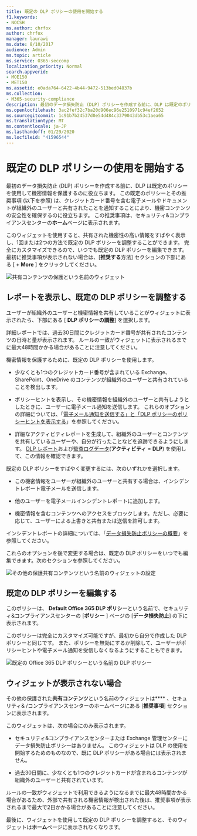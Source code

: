 ```yaml
---
title: 既定の DLP ポリシーの使用を開始する
f1.keywords:
- NOCSH
ms.author: chrfox
author: chrfox
manager: laurawi
ms.date: 8/10/2017
audience: Admin
ms.topic: article
ms.service: O365-seccomp
localization_priority: Normal
search.appverid:
- MOE150
- MET150
ms.assetid: e0ada764-6422-4b44-9472-513bed04837b
ms.collection:
- M365-security-compliance
description: 最初のデータ損失防止 (DLP) ポリシーを作成する前に、DLP は既定のポリシーを使用して機密情報を保護するのに役立ちます。 この既定のポリシーとその推奨事項 (以下を参照) は、クレジットカード番号を含む電子メールやドキュメントが組織外のユーザーと共有されたことを通知することにより、機密コンテンツの安全性を確保するのに役立ちます。
ms.openlocfilehash: 3ac2fef32c7ba20d906ec96e2510971c94ef2652
ms.sourcegitcommit: 1c91b7b24537d0e54d484c3379043db53c1aea65
ms.translationtype: MT
ms.contentlocale: ja-JP
ms.lasthandoff: 01/29/2020
ms.locfileid: "41596544"
---
```

# <a name="get-started-with-the-default-dlp-policy"></a>既定の DLP ポリシーの使用を開始する

最初のデータ損失防止 (DLP) ポリシーを作成する前に、DLP は既定のポリシーを使用して機密情報を保護するのに役立ちます。 この既定のポリシーとその推奨事項 (以下を参照) は、クレジットカード番号を含む電子メールやドキュメントが組織外のユーザーと共有されたことを通知することにより、機密コンテンツの安全性を確保するのに役立ちます。 この推奨事項は、セキュリティ&amp;コンプライアンスセンターの**ホーム**ページに表示されます。 
  
このウィジェットを使用すると、共有された機密性の高い情報をすばやく表示し、1回または2つの方法で既定の DLP ポリシーを調整することができます。 完全にカスタマイズできるので、いつでも既定の DLP ポリシーを編集できます。 最初に推奨事項が表示されない場合は、[**推奨する**方法] セクションの下部にある [ **+ More** ] をクリックしてください。 
  
![共有コンテンツの保護という名前のウィジェット](media/2bae6dbc-cc92-4f35-b54c-c36e60226b5b.png)
  
## <a name="view-the-report-and-refine-the-default-dlp-policy"></a>レポートを表示し、既定の DLP ポリシーを調整する

ユーザーが組織外のユーザーと機密情報を共有していることがウィジェットに表示されたら、下部にある [ **DLP ポリシーの調整**] を選択します。 
  
詳細レポートでは、過去30日間にクレジットカード番号が共有されたコンテンツの日時と量が表示されます。 ルールの一致がウィジェットに表示されるまでに最大48時間かかる場合があることに注意してください。
  
機密情報を保護するために、既定の DLP ポリシーを使用します。
  
- 少なくとも1つのクレジットカード番号が含まれている Exchange、SharePoint、OneDrive のコンテンツが組織外のユーザーと共有されていることを検出します。
    
- ポリシーヒントを表示し、その機密情報を組織外のユーザーと共有しようとしたときに、ユーザーに電子メール通知を送信します。 これらのオプションの詳細については、「[電子メール通知を送信する」と「DLP ポリシーのポリシーヒントを表示する](use-notifications-and-policy-tips.md)」を参照してください。
    
- 詳細なアクティビティレポートを生成して、組織外のユーザーとコンテンツを共有しているユーザーや、自分が行ったことなどを追跡できるようにします。 [DLP レポート](view-the-dlp-reports.md)および[監査ログデータ](search-the-audit-log-in-security-and-compliance.md)(**アクティビティ** = **DLP**) を使用して、この情報を確認できます。
    
既定の DLP ポリシーをすばやく変更するには、次のいずれかを選択します。
  
- この機密情報をユーザーが組織外のユーザーと共有する場合は、インシデントレポート電子メールを送信します。
    
- 他のユーザーを電子メールインシデントレポートに追加します。
    
- 機密情報を含むコンテンツへのアクセスをブロックします。ただし、必要に応じて、ユーザーによる上書きと共有または送信を許可します。
    
インシデントレポートの詳細については、「[データ損失防止ポリシーの概要](data-loss-prevention-policies.md)」を参照してください。
  
これらのオプションを後で変更する場合は、既定の DLP ポリシーをいつでも編集できます。次のセクションを参照してください。
  
![その他の保護共有コンテンツという名前のウィジェットの設定](media/dad30a84-2715-4c0a-a5c5-44d85492363e.png)
  
## <a name="edit-the-default-dlp-policy"></a>既定の DLP ポリシーを編集する

このポリシーは、 **Default Office 365 DLP ポリシー**という名前で、セキュリティ&amp;コンプライアンスセンターの [**ポリシー** ] ページの [**データ損失防止**] の下に表示されます。 
  
このポリシーは完全にカスタマイズ可能ですが、最初から自分で作成した DLP ポリシーと同じです。 また、ポリシーを無効にするか削除して、ユーザーがポリシーヒントや電子メール通知を受信しなくなるようにすることもできます。
  
![既定の Office 365 DLP ポリシーという名前の DLP ポリシー](media/260731e8-4d57-4c98-abec-07b052ec48d5.png)
  
## <a name="when-the-widget-does-and-does-not-appear"></a>ウィジェットが表示されない場合

その他の保護された**共有コンテンツ**という名前のウィジェットは**** 、セキュリティ&amp; /コンプライアンスセンターのホームページにある [**推奨事項**] セクションに表示されます。 
  
このウィジェットは、次の場合にのみ表示されます。
  
- セキュリティ&amp;コンプライアンスセンターまたは Exchange 管理センターにデータ損失防止ポリシーはありません。 このウィジェットは DLP の使用を開始するためのものなので、既に DLP ポリシーがある場合には表示されません。
    
- 過去30日間に、少なくとも1つのクレジットカードが含まれるコンテンツが組織外のユーザーと共有されています。
    
ルールの一致がウィジェットで利用できるようになるまでに最大48時間かかる場合があるため、外部で共有される機密情報が検出された後は、推奨事項が表示されるまで最大で2日かかる場合があることに注意してください。
  
最後に、ウィジェットを使用して既定の DLP ポリシーを調整すると、そのウィジェットは**ホーム**ページに表示されなくなります。 
  


